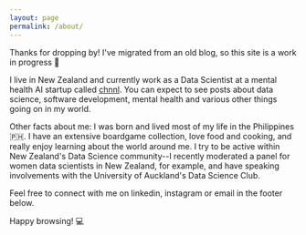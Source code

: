 ```yaml
---
layout: page
permalink: /about/
---
```


Thanks for dropping by! I've migrated from an old blog, so this site is a work in progress 💪

I live in New Zealand and currently work as a Data Scientist at a mental health AI startup called [chnnl](http://chnnl.app). You can expect to see posts about data science, software development, mental health and various other things going on in my world. 

Other facts about me: I was born and lived most of my life in the Philippines🇵🇭. I have an extensive boardgame collection, love food and cooking, and really enjoy learning about the world around me. I try to be active within New Zealand's Data Science community--I recently moderated a panel for women data scientists in New Zealand, for example, and have speaking involvements with the University of Auckland's Data Science Club.

Feel free to connect with me on linkedin, instagram or email in the footer below.

Happy browsing! 💻
